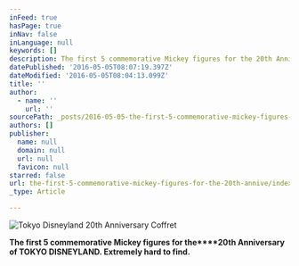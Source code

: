 ```yaml
---
inFeed: true
hasPage: true
inNav: false
inLanguage: null
keywords: []
description: The first 5 commemorative Mickey figures for the 20th Anniversary of TOKYO DISNEYLAND. Extremely hard to find.
datePublished: '2016-05-05T08:07:19.397Z'
dateModified: '2016-05-05T08:04:13.099Z'
title: ''
author:
  - name: ''
    url: ''
sourcePath: _posts/2016-05-05-the-first-5-commemorative-mickey-figures-for-the-20th-annive.md
authors: []
publisher:
  name: null
  domain: null
  url: null
  favicon: null
starred: false
url: the-first-5-commemorative-mickey-figures-for-the-20th-annive/index.html
_type: Article

---
```

![Tokyo Disneyland 20th Anniversary Coffret](https://the-grid-user-content.s3-us-west-2.amazonaws.com/445e10e0-2608-41f4-9465-b3ef334a79fb.jpg)

**The first 5 commemorative Mickey figures for the****20th Anniversary of TOKYO DISNEYLAND. Extremely hard to find.**